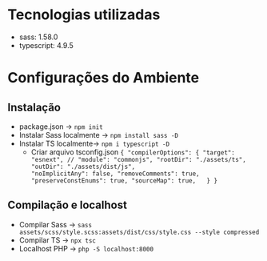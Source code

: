 # Tecnologias utilizadas
- sass: 1.58.0
- typescript: 4.9.5

# Configurações do Ambiente

## Instalação
- package.json -> `npm init`
- Instalar Sass localmente -> `npm install sass -D`
- Instalar TS localmente-> `npm i typescript -D`
  - Criar arquivo tsconfig.json
   `{
      "compilerOptions": {
        "target": "esnext",
        // "module": "commonjs",
        "rootDir": "./assets/ts",                                  
        "outDir": "./assets/dist/js",                                        
        "noImplicitAny": false,
        "removeComments": true,
        "preserveConstEnums": true,
        "sourceMap": true,  
      }
    }`

## Compilação e localhost
- Compilar Sass -> `sass assets/scss/style.scss:assets/dist/css/style.css --style compressed`
- Compilar TS -> `npx tsc`
- Localhost PHP -> `php -S localhost:8000`
